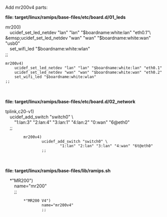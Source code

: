 Add mr200v4 parts:

**file: target/linux/ramips/base-files/etc/board.d/01_leds**

mr200)\
&emsp;ucidef_set_led_netdev "lan" "lan" "$boardname:white:lan" "eth0.1"\
&emsp;ucidef_set_led_netdev "wan" "wan" "$boardname:white:wan" "usb0"\
&emsp;set_wifi_led "$boardname:white:wlan"\
        ;;
```
mr200v4)
	ucidef_set_led_netdev "lan" "lan" "$boardname:white:lan" "eth0.1"
	ucidef_set_led_netdev "wan" "wan" "$boardname:white:wan" "eth0.2"
	set_wifi_led "$boardname:white:wlan"
;;
```
\
\
**file: target/linux/ramips/base-files/etc/board.d/02_network**

tplink,c20-v1)  
&emsp;ucidef_add_switch "switch0" \  
&emsp;&emsp;"1:lan:3" "2:lan:4" "3:lan:1" "4:lan:2" "0:wan" "6@eth0"  
&emsp;;;
```
        mr200v4)
                ucidef_add_switch "switch0" \
                        "1:lan" "2:lan" "3:lan" "4:wan" "6t@eth0"
                ;;
```
\
\
**file: target/linux/ramips/base-files/lib/ramips.sh**

&emsp;*"MR200")  
&emsp;&emsp;name="mr200"  
&emsp;&emsp;;;  
```
        *"MR200 V4")
                name="mr200v4"
                ;;
```
